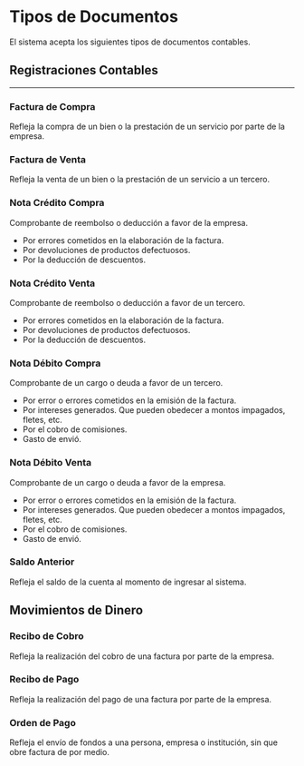 # Tipos de Documentos
El sistema acepta los siguientes tipos de documentos contables.

## Registraciones Contables
---
### Factura de Compra
Refleja la compra de un bien o la prestación de un servicio por parte de la empresa.

### Factura de Venta
Refleja la venta de un bien o la prestación de un servicio a un tercero.

### Nota Crédito Compra
Comprobante de reembolso o deducción a favor de la empresa.
- Por errores cometidos en la elaboración de la factura.
- Por devoluciones de productos defectuosos.
- Por la deducción de descuentos.

### Nota Crédito Venta
Comprobante de reembolso o deducción a favor de un tercero.
- Por errores cometidos en la elaboración de la factura.
- Por devoluciones de productos defectuosos.
- Por la deducción de descuentos.

### Nota Débito Compra
Comprobante de un cargo o deuda a favor de un tercero.
- Por error o errores cometidos en la emisión de la factura.
- Por intereses generados. Que pueden obedecer a montos impagados, fletes, etc.
- Por el cobro de comisiones.
- Gasto de envió.

### Nota Débito Venta
Comprobante de un cargo o deuda a favor de la empresa.
- Por error o errores cometidos en la emisión de la factura.
- Por intereses generados. Que pueden obedecer a montos impagados, fletes, etc.
- Por el cobro de comisiones.
- Gasto de envió.

### Saldo Anterior
Refleja el saldo de la cuenta al momento de ingresar al sistema.

## Movimientos de Dinero
### Recibo de Cobro
Refleja la realización del cobro de una factura por parte de la empresa.

### Recibo de Pago
Refleja la realización del pago de una factura por parte de la empresa.

### Orden de Pago
Refleja el envío de fondos a una persona, empresa o institución, sin que obre factura de por medio.